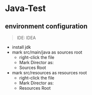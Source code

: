 # Java-Test

## environment configuration
> IDE: IDEA
- install jdk
- mark src/main/java as sources root
    - right-click the file
    - Mark Director as:
    - Sources Root
- mark src/resources as resources root
    - right-click the file
    - Mark Director as:
    - Resources Root